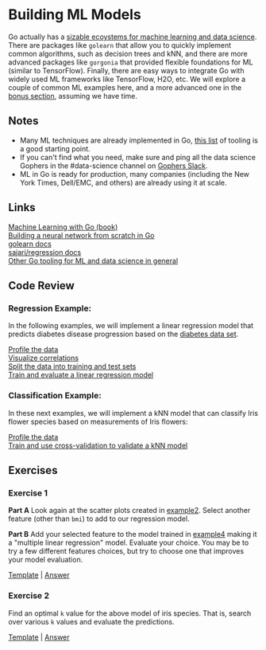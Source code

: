 # Building ML Models

Go actually has a [sizable ecoystems for machine learning and data science](https://github.com/gopherdata/resources/tree/master/tooling). There are packages like `golearn` that allow you to quickly implement common algorithms, such as decision trees and kNN, and there are more advanced packages like `gorgonia` that provided flexible foundations for ML (similar to TensorFlow). Finally, there are easy ways to integrate Go with widely used ML frameworks like TensorFlow, H2O, etc. We will explore a couple of common ML examples here, and a more advanced one in the [bonus section](../bonus), assuming we have time. 

## Notes

- Many ML techniques are already implemented in Go, [this list](https://github.com/gopherdata/resources/tree/master/tooling) of tooling is a good starting point.
- If you can't find what you need, make sure and ping all the data science Gophers in the #data-science channel on [Gophers Slack](https://invite.slack.golangbridge.org/).
- ML in Go is ready for production, many companies (including the New York Times, Dell/EMC, and others) are already using it at scale.

## Links

[Machine Learning with Go (book)](https://www.packtpub.com/big-data-and-business-intelligence/machine-learning-go)  
[Building a neural network from scratch in Go](http://www.datadan.io/building-a-neural-net-from-scratch-in-go/)  
[golearn docs](https://godoc.org/github.com/sjwhitworth/golearn)  
[sajari/regression docs](https://godoc.org/github.com/sajari/regression)  
[Other Go tooling for ML and data science in general](https://github.com/gopherdata/resources/tree/master/tooling)  

## Code Review

### Regression Example:

In the following examples, we will implement a linear regression model that predicts diabetes disease progression based on the [diabetes data set](data/diabetes.csv).

[Profile the data](example1/example1.go)   
[Visualize correlations](example2/example2.go)  
[Split the data into training and test sets](example3/example3.go)  
[Train and evaluate a linear regression model](example4/example4.go)  

### Classification Example:

In these next examples, we will implement a kNN model that can classify Iris flower species based on measurements of Iris flowers:

[Profile the data](example5/example5.go)  
[Train and use cross-validation to validate a kNN model](example6/example6.go)

## Exercises

### Exercise 1

**Part A** Look again at the scatter plots created in [example2](example2/example2.go).  Select another feature (other than `bmi`) to add to our regression model.

**Part B** Add your selected feature to the model trained in [example4](example4/example4.go) making it a "multiple linear regression" model.  Evaluate your choice.  You may be to try a few different features choices, but try to choose one that improves your model evaluation.

[Template](exercises/template1b/template1b.go) |
[Answer](exercises/exercise1b/exercise1b.go)

### Exercise 2

Find an optimal `k` value for the above model of iris species. That is, search over various `k` values and evaluate the predictions.

[Template](exercises/template2/template2.go) |
[Answer](exercises/exercise2/exercise2.go)
